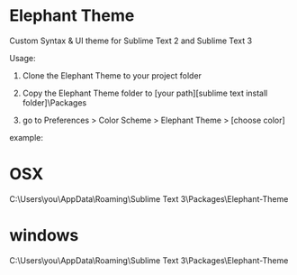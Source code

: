 Elephant Theme
==============

Custom Syntax & UI theme for Sublime Text 2 and Sublime Text 3

Usage:

1. Clone the Elephant Theme to your project folder 

2. Copy the Elephant Theme folder to [your path]\[sublime text install folder]\Packages

3. go to Preferences > Color Scheme > Elephant Theme > [choose color]

example:

OSX
============
C:\Users\you\AppData\Roaming\Sublime Text 3\Packages\Elephant-Theme

windows
============
C:\Users\you\AppData\Roaming\Sublime Text 3\Packages\Elephant-Theme






